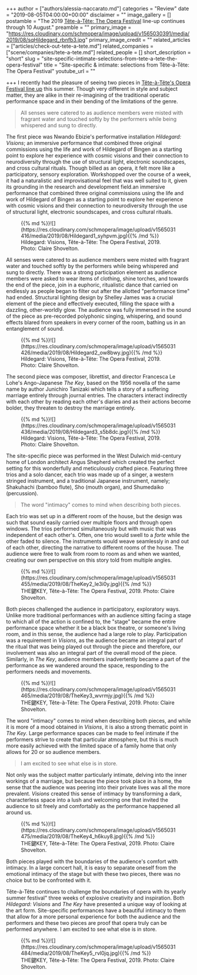 +++
author = ["authors/alessia-naccarato.md"]
categories = "Review"
date = "2019-08-05T04:00:00+00:00"
disclaimer = ""
image_gallery = []
postamble = "The 2019 [Tête-à-Tête: The Opera Festival](https://www.tete-a-tete.org.uk/festival-calendar-at-a-glance-2018/) line-up continues through 10 August."
preamble = ""
primary_image = "https://res.cloudinary.com/schmopera/image/upload/v1565030391/media/2019/08/sqHildegard_rbnfb3.jpg"
primary_image_credit = ""
related_articles = ["articles/check-out-tete-a-tete.md"]
related_companies = ["scene/companies/tete-a-tete.md"]
related_people = []
short_description = "short"
slug = "site-specific-intimate-selections-from-tete-a-tete-the-opera-festival"
title = "Site-specific & intimate: selections from Tête-à-Tête: The Opera Festival"
youtube_url = ""

+++
I recently had the pleasure of seeing two pieces in [Tête-à-Tête's Opera Festival line up](https://www.tete-a-tete.org.uk/festival-calendar-at-a-glance-2018/) this summer. Though very different in style and subject matter, they are alike in their re-imagining of the traditional operatic performance space and in their bending of the limitations of the genre.

>All senses were catered to as audience members were misted with fragrant water and touched softly by the performers while being whispered and sung to directly.

The first piece was Nwando Ebizie's performative installation _Hildegard: Visions_; an immersive performance that combined three original commissions using the life and work of Hildegard of Bingen as a starting point to explore her experience with cosmic visions and their connection to neurodiversity through the use of  structural light, electronic soundscapes, and cross cultural rituals. Though billed as an opera, it felt more like a participatory, sensory exploration. Workshopped over the course of a week, it had a naturalistic and improvisational feel that was well suited to it, given its grounding in the research and development field.an immersive performance that combined three original commissions using the life and work of Hildegard of Bingen as a starting point to explore her experience with cosmic visions and their connection to neurodiversity through the use of  structural light, electronic soundscapes, and cross cultural rituals.

<figure data-type="image">{{% md %}}![](https://res.cloudinary.com/schmopera/image/upload/v1565031416/media/2019/08/Hildegard1_syhpvm.jpg){{% /md %}}

<figcaption>Hildegard: Visions, Tête-à-Tête: The Opera Festival, 2019. Photo: Claire Shovelton.</figcaption>

</figure>

All senses were catered to as audience members were misted with fragrant water and touched softly by the performers while being whispered and sung to directly.  There was a strong participation element as audience members were asked to wear items of clothing, shine torches, and towards the end of the piece, join in a euphoric, ritualistic dance that carried on endlessly as people began to filter out after the allotted "performance time" had ended. Structural lighting design by Shelley James was a crucial element of the piece and effectively executed, filling the space with a dazzling, other-worldly glow. The audience was fully immersed in the sound of the piece as pre-recorded polyphonic singing, whispering, and sound effects blared from speakers in every corner of the room, bathing us in an entanglement of sound.

<figure data-type="image">{{% md %}}![](https://res.cloudinary.com/schmopera/image/upload/v1565031426/media/2019/08/Hildegard2_ow8bwy.jpg){{% /md %}}

<figcaption>Hildegard: Visions, Tête-à-Tête: The Opera Festival, 2019. Photo: Claire Shovelton.</figcaption>

</figure>

The second piece was composer, librettist, and director Francesca Le Lohe's Ango-Japanese _The Key_, based on the 1956 novella of the same name by author Junichiro Tanizaki which tells a story of a suffering marriage entirely through journal entries. The characters interact indirectly with each other by reading each other's diaries and as their actions become bolder, they threaten to destroy the marriage entirely.

<figure data-type="image">{{% md %}}![](https://res.cloudinary.com/schmopera/image/upload/v1565031436/media/2019/08/Hildegard3_s5b8dc.jpg){{% /md %}}

<figcaption>Hildegard: Visions, Tête-à-Tête: The Opera Festival, 2019. Photo: Claire Shovelton.</figcaption>

</figure>

The site-specific piece was performed in the West Dulwich mid-century home of London architect Angus Shepherd which created the perfect setting for this wonderfully and meticulously crafted piece. Featuring three trios and a solo dancer, each trio was made up of a singer, a western stringed instrument, and a traditional Japanese instrument, namely; Shakuhachi (bamboo flute), Sho (mouth organ), and Shumedaiko (percussion). 

>The word "intimacy" comes to mind when describing both pieces.

Each trio was set up in a different room of the house, but the design was such that sound easily carried over multiple floors and through open windows. The trios performed simultaneously but with music that was independent of each other's. Often, one trio would swell to a _forte_ while the other faded to silence. The instruments would weave seamlessly in and out of each other, directing the narrative to different rooms of the house. The audience were free to walk from room to room as and when we wanted, creating our own perspective on this story told from multiple angles.

<figure data-type="image">{{% md %}}![](https://res.cloudinary.com/schmopera/image/upload/v1565031455/media/2019/08/TheKey2_le3i0y.jpg){{% /md %}}

<figcaption>THE鍵KEY, Tête-à-Tête: The Opera Festival, 2019. Photo: Claire Shovelton.</figcaption>

</figure>

Both pieces challenged the audience in participatory, exploratory ways. Unlike more traditional performances with an audience sitting facing a stage to which all of the action is confined to, the "stage" became the entire performance space whether it be a black box theatre, or someone's living room, and in this sense, the audience had a large role to play. Participation was a requirement in _Visions_, as the audience became an integral part of the ritual that was being played out through the piece and therefore, our involvement was also an integral part of the overall mood of the piece. Similarly, in _The Key_, audience members inadvertently became a part of the performance as we wandered around the space, responding to the performers needs and movements.

<figure data-type="image">{{% md %}}![](https://res.cloudinary.com/schmopera/image/upload/v1565031465/media/2019/08/TheKey3_wvrmjy.jpg){{% /md %}}

<figcaption>THE鍵KEY, Tête-à-Tête: The Opera Festival, 2019. Photo: Claire Shovelton.</figcaption>

</figure>

The word "intimacy" comes to mind when describing both pieces, and while it is more of a mood obtained in _Visions_, it is also a strong thematic point in _The Key_. Large performance spaces can be made to feel intimate if the performers strive to create that particular atmosphere, but this is much more easily achieved with the limited space of a family home that only allows for 20 or so audience members.

>I am excited to see what else is in store.

Not only was the subject matter particularly intimate, delving into the inner workings of a marriage, but because the piece took place in a home, the sense that the audience was peering into their private lives was all the more prevalent. _Visions_ created this sense of intimacy by transforming a dark, characterless space into a lush and welcoming one that invited the audience to sit freely and comfortably as the performance happened all around us.

<figure data-type="image">{{% md %}}![](https://res.cloudinary.com/schmopera/image/upload/v1565031475/media/2019/08/TheKey4_h6kuy8.jpg){{% /md %}}

<figcaption>THE鍵KEY, Tête-à-Tête: The Opera Festival, 2019. Photo: Claire Shovelton.</figcaption>

</figure>

Both pieces played with the boundaries of the audience's comfort with intimacy. In a large concert hall, it is easy to separate oneself from the emotional intimacy of the stage but with these two pieces, there was no choice but to be confronted with it.

Tête-à-Tête continues to challenge the boundaries of opera with its yearly summer festival" three weeks of explosive creativity and inspiration. Both _Hildegard: Visions_ and _The Key_ have presented a unique way of looking at the art form. Site-specific performances have a beautiful intimacy to them that allow for a more personal experience for both the audience and the performers and these two pieces are proof that opera truly can be performed anywhere. I am excited to see what else is in store.

<figure data-type="image">{{% md %}}![](https://res.cloudinary.com/schmopera/image/upload/v1565031484/media/2019/08/TheKey5_rvl0jq.jpg){{% /md %}}

<figcaption>THE鍵KEY, Tête-à-Tête: The Opera Festival, 2019. Photo: Claire Shovelton.</figcaption>

</figure>